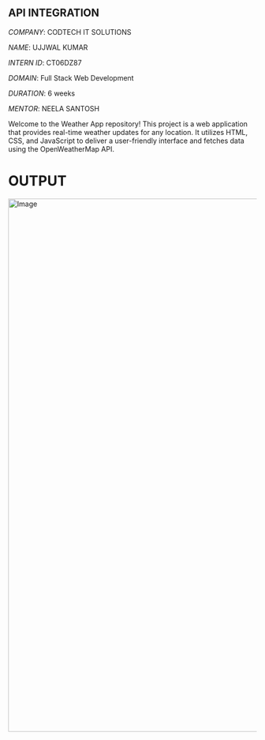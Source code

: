 ## API INTEGRATION

*COMPANY*: CODTECH IT SOLUTIONS

*NAME*: UJJWAL KUMAR 

*INTERN ID*: CT06DZ87

*DOMAIN*: Full Stack Web Development 

*DURATION*: 6 weeks

*MENTOR*: NEELA SANTOSH


Welcome to the Weather App repository! This project is a web application that provides real-time weather updates for any location. It utilizes HTML, CSS, and JavaScript to deliver a user-friendly interface and fetches data using the OpenWeatherMap API.
# OUTPUT

<img width="1920" height="1080" alt="Image" src="https://github.com/user-attachments/assets/3052f244-e46a-4dbd-8ba7-877381a69457" />

